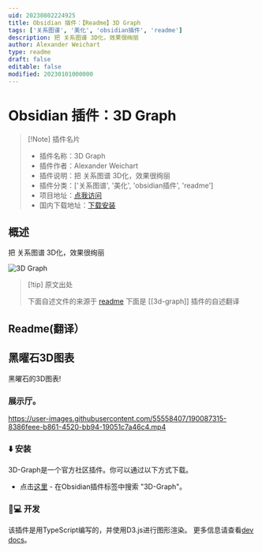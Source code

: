 ```yaml
---
uid: 20230802224925
title: Obsidian 插件：【Readme】3D Graph
tags: ['关系图谱', '美化', 'obsidian插件', 'readme']
description: 把 关系图谱 3D化，效果很绚丽
author: Alexander Weichart
type: readme
draft: false
editable: false
modified: 20230101000000
---
```


# Obsidian 插件：3D Graph

> [!Note] 插件名片
> - 插件名称：3D Graph
> - 插件作者：Alexander Weichart
> - 插件说明：把 关系图谱 3D化，效果很绚丽
> - 插件分类：['关系图谱', '美化', 'obsidian插件', 'readme']
> - 项目地址：[点我访问](https://github.com/AlexW00/obsidian-3d-graph)
> - 国内下载地址：[下载安装](https://pkmer.cn/products/plugin/pluginMarket/?3d-graph)

## 概述

把 关系图谱 3D化，效果很绚丽

![3D Graph](https://cdn.pkmer.cn/covers/3d-graph.gif!pkmer)

> [!tip] 原文出处
> 
>下面自述文件的来源于 [readme](https://ghproxy.net/https://raw.githubusercontent.com/AlexW00/obsidian-3d-graph/master/README.md)
> 下面是 [[3d-graph]] 插件的自述翻译


## Readme(翻译）


## 黑曜石3D图表

黑曜石的3D图表!

### 展示厅。

https://user-images.githubusercontent.com/55558407/190087315-8386feee-b861-4520-bb94-19051c7a46c4.mp4

### ⬇️ 安装

3D-Graph是一个官方社区插件。你可以通过以下方式下载。 
- 点击[这里](https://obsidian.md/plugins?id=3d-graph) - 在Obsidian插件标签中搜索 "3D-Graph"。

### 👨💻 开发

该插件是用TypeScript编写的，并使用D3.js进行图形渲染。 更多信息请查看[dev docs](docs/dev-docs.md)。


